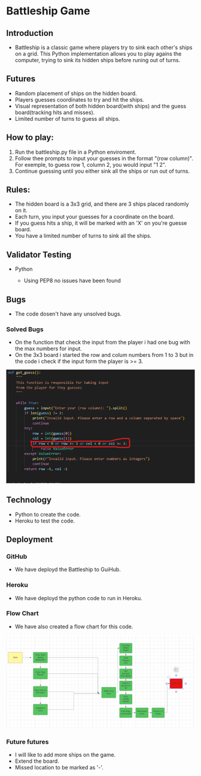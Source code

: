 # Battleship Game


## Introduction
 - Battleship is a classic game where players try to sink each other's ships on a grid. This Python implementation allows you to play agains the computer, trying to sink its hidden ships before runing out of turns.


## Futures 
 - Random placement of ships on the hidden board.
 - Players guesses coordinates to try and hit the ships.
 - Visual representation of both hidden board(with ships) and the guess board(tracking hits and misses).
 - Limited number of turns to guess all ships.


 ## How to play:
 1. Run the battleship.py file in a Python enviroment.
 2. Follow thee prompts to input your guesses in the format "(row column)". For exemple, to guess row 1, column 2, you would input "1 2".
 3. Continue guessing until you either sink all the ships or run out of turns.

 ## Rules:
 - The hidden board is a 3x3 grid, and there are 3 ships placed randomly on it.
 - Each turn, you input your guesses for a coordinate on the board.
 - If you guess hits a ship, it will be marked with an 'X' on you're guesse board.
 - You have a limited number of turns to sink all the ships.


 ## Validator Testing 
  <ul>
   <li>Python</li>
    <ul><li>Using PEP8 no issues have been found</li></ul></ul>

    
 ## Bugs 
 - The code dosen't have any unsolved bugs.
 ### Solved Bugs
 - On the function that check the input from the player i had one bug with the max numbers for input.
 - On the 3x3 board i started the row and colum numbers from 1 to 3 but in the code i check if the input form the player is >= 3.
 <img src="readmeimg\BugPython.png">

 ## Technology
  - Python to create the code.
  - Heroku to test the code.


 ## Deployment 


  ### GitHub
   
   - We have deployd the Battleship to GuiHub.
      

   ### Heroku
   - We have deployd the python code to run in Heroku.


### Flow Chart

 - We have also created a flow chart for this code.
 <img src=readmeimg\FlowChart.png>

 ### Future futures
 - I will like to add more ships on the game.
 - Extend the board.
 - Missed location to be marked as '-'.
 